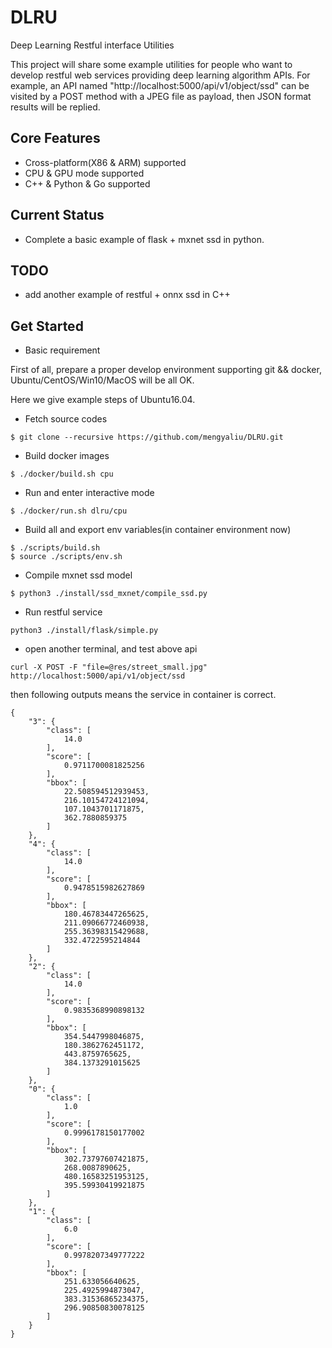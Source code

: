 # DLRU
Deep Learning Restful interface Utilities

This project will share some example utilities for people who want to develop restful web services providing deep learning algorithm APIs.
For example, an API named "http://localhost:5000/api/v1/object/ssd" can be visited by a POST method with a JPEG file as payload, then JSON format results will be replied.

## Core Features
* Cross-platform(X86 & ARM) supported
* CPU & GPU mode supported
* C++ & Python & Go supported

## Current Status 
* Complete a basic example of flask + mxnet ssd in python.

## TODO
* add another example of restful + onnx ssd in C++

## Get Started

* Basic requirement

First of all, prepare a proper develop environment supporting git && docker, Ubuntu/CentOS/Win10/MacOS will be all OK.

Here we give example steps of Ubuntu16.04.

* Fetch source codes
```
$ git clone --recursive https://github.com/mengyaliu/DLRU.git
```

* Build docker images
```
$ ./docker/build.sh cpu
```

* Run and enter interactive mode
```
$ ./docker/run.sh dlru/cpu
```

* Build all and export env variables(in container environment now)
```
$ ./scripts/build.sh
$ source ./scripts/env.sh
```

* Compile mxnet ssd model
```
$ python3 ./install/ssd_mxnet/compile_ssd.py
```

* Run restful service
```
python3 ./install/flask/simple.py
```

* open another terminal, and test above api
```
curl -X POST -F "file=@res/street_small.jpg" http://localhost:5000/api/v1/object/ssd
```

then following outputs means the service in container is correct.
```
{
    "3": {
        "class": [
            14.0
        ],
        "score": [
            0.9711700081825256
        ],
        "bbox": [
            22.508594512939453,
            216.10154724121094,
            107.1043701171875,
            362.7880859375
        ]
    },
    "4": {
        "class": [
            14.0
        ],
        "score": [
            0.9478515982627869
        ],
        "bbox": [
            180.46783447265625,
            211.09066772460938,
            255.36398315429688,
            332.4722595214844
        ]
    },
    "2": {
        "class": [
            14.0
        ],
        "score": [
            0.9835368990898132
        ],
        "bbox": [
            354.5447998046875,
            180.3862762451172,
            443.8759765625,
            384.1373291015625
        ]
    },
    "0": {
        "class": [
            1.0
        ],
        "score": [
            0.9996178150177002
        ],
        "bbox": [
            302.73797607421875,
            268.0087890625,
            480.16583251953125,
            395.59930419921875
        ]
    },
    "1": {
        "class": [
            6.0
        ],
        "score": [
            0.9978207349777222
        ],
        "bbox": [
            251.633056640625,
            225.4925994873047,
            383.31536865234375,
            296.90850830078125
        ]
    }
}
```
